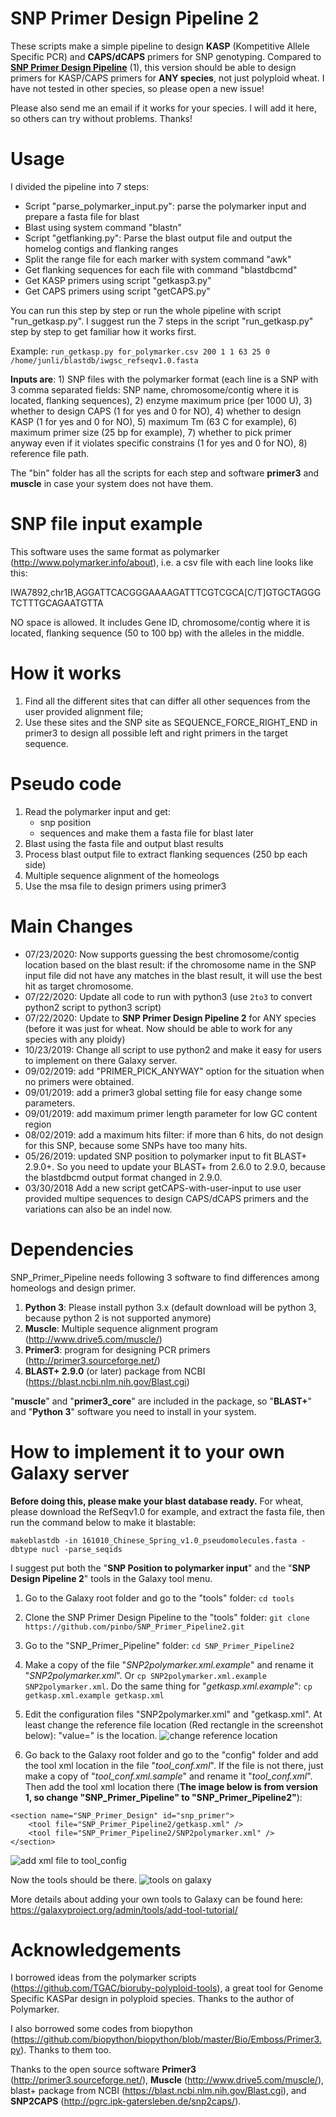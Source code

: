 # SNP Primer Design Pipeline 2
These scripts make a simple pipeline to design **KASP** (Kompetitive Allele Specific PCR) and **CAPS/dCAPS** primers for SNP genotyping. Compared to **[SNP Primer Design Pipeline](https://github.com/pinbo/SNP_Primer_Pipeline)** (1), this version should be able to design primers for KASP/CAPS primers for **ANY species**, not just polyploid wheat. I have not tested in other species, so please open a new issue!

Please also send me an email if it works for your species. I will add it here, so others can try without problems. Thanks!


# Usage

I divided the pipeline into 7 steps:
- Script "parse_polymarker_input.py": parse the polymarker input and prepare a fasta file for blast
- Blast using system command "blastn"
- Script "getflanking.py": Parse the blast output file and output the homelog contigs and flanking ranges
- Split the range file for each marker with system command "awk"
- Get flanking sequences for each file with command "blastdbcmd"
- Get KASP primers using script "getkasp3.py"
- Get CAPS primers using script "getCAPS.py"


You can run this step by step or run the whole pipeline with script "run_getkasp.py". I suggest run the 7 steps in the script "run_getkasp.py" step by step to get familiar how it works first.

Example: `run_getkasp.py for_polymarker.csv 200 1 1 63 25 0 /home/junli/blastdb/iwgsc_refseqv1.0.fasta`

**Inputs are**: 1) SNP files with the polymarker format (each line is a SNP with 3 comma separated fields: SNP name, chromosome/contig where it is located, flanking sequences), 2) enzyme maximum price (per 1000 U), 3) whether to design CAPS (1 for yes and 0 for NO), 4) whether to design KASP (1 for yes and 0 for NO),  5) maximum Tm (63 C for example), 6) maximum primer size (25 bp for example), 7) whether to pick primer anyway even if it violates specific constrains (1 for yes and 0 for NO), 8) reference file path.

The "bin" folder has all the scripts for each step and software **primer3** and **muscle** in case your system does not have them.

# SNP file input example

This software uses the same format as polymarker (http://www.polymarker.info/about), i.e. a csv file with each line looks like this:

IWA7892,chr1B,AGGATTCACGGGAAAAGATTTCGTCGCA[C/T]GTGCTAGGGTCTTTGCAGAATGTTA

NO space is allowed. It includes Gene ID, chromosome/contig where it is located, flanking sequence (50 to 100 bp) with the alleles in the middle.

# How it works
1. Find all the different sites that can differ all other sequences from the user provided alignment file;
2. Use these sites and the SNP site as SEQUENCE_FORCE_RIGHT_END in primer3 to design all possible left and right primers in the target sequence.

# Pseudo code
1. Read the polymarker input and get:
	- snp position
	- sequences and make them a fasta file for blast later
2. Blast using the fasta file and output blast results
3. Process blast output file to extract flanking sequences (250 bp each side)
4. Multiple sequence alignment of the homeologs
5. Use the msa file to design primers using primer3

# Main Changes
- 07/23/2020: Now supports guessing the best chromosome/contig location based on the blast result: if the chromosome name in the SNP input file did not have any matches in the blast result, it will use the best hit as target chromosome.
- 07/22/2020: Update all code to run with python3 (use `2to3` to convert python2 script to python3 script)
- 07/22/2020: Update to **SNP Primer Design Pipeline 2** for ANY species (before it was just for wheat. Now should be able to work for any species with any ploidy)
- 10/23/2019: Change all script to use python2 and make it easy for users to implement on there Galaxy server.
- 09/02/2019: add "PRIMER\_PICK\_ANYWAY" option for the situation when no primers were obtained.
- 09/01/2019: add a primer3 global setting file for easy change some parameters.
- 09/01/2019: add maximum primer length parameter for low GC content region
- 08/02/2019: add a maximum hits filter: if more than 6 hits, do not design for this SNP, because some SNPs have too many hits.
- 05/26/2019: updated SNP position to polymarker input to fit BLAST+ 2.9.0+. So you need to update your BLAST+ from 2.6.0 to 2.9.0, because the blastdbcmd output format changed in 2.9.0.
- 03/30/2018 Add a new script getCAPS-with-user-input to use user provided multipe sequences to design CAPS/dCAPS primers and the variations can also be an indel now.

# Dependencies

SNP_Primer_Pipeline needs following 3 software to find differences among homeologs and design primer.
1. **Python 3**: Please install python 3.x (default download will be python 3, because python 2 is not supported anymore)
2. **Muscle**: Multiple sequence alignment program (http://www.drive5.com/muscle/)
3. **Primer3**: program for designing PCR primers (http://primer3.sourceforge.net/)
4. **BLAST+ 2.9.0** (or later) package from NCBI (https://blast.ncbi.nlm.nih.gov/Blast.cgi)

"**muscle**" and "**primer3_core**" are included in the package, so "**BLAST+**" and "**Python 3**" software you need to install in your system.

# How to implement it to your own Galaxy server

**Before doing this, please make your blast database ready.** For wheat, please download the RefSeqv1.0 for example, and extract the fasta file, then run the command below to make it blastable:

`makeblastdb -in 161010_Chinese_Spring_v1.0_pseudomolecules.fasta -dbtype nucl -parse_seqids`

I suggest put both the "**SNP Position to polymarker input**" and the "**SNP Design Pipeline 2**" tools in the Galaxy tool menu.

1. Go to the Galaxy root folder and go to the "tools" folder: `cd tools`

1. Clone the SNP Primer Design Pipeline to the "tools" folder: `git clone https://github.com/pinbo/SNP_Primer_Pipeline2.git`

1. Go to the "SNP\_Primer\_Pipeline" folder: `cd SNP_Primer_Pipeline2`

1. Make a copy of the file "*SNP2polymarker.xml.example*" and rename it "*SNP2polymarker.xml*". Or `cp SNP2polymarker.xml.example SNP2polymarker.xml`. Do the same thing for "*getkasp.xml.example*": `cp getkasp.xml.example getkasp.xml`

1. Edit the configuration files "SNP2polymarker.xml" and "getkasp.xml". At least change the reference file location (Red rectangle in the screenshot below): "value=" is the location.
![change reference location](./files/change-references.png)

1. Go back to the Galaxy root folder and go to the "config" folder and add the tool xml location in the file "*tool\_conf.xml*". If the file is not there, just make a copy of "*tool\_conf.xml.sample*" and rename it "*tool\_conf.xml*". Then add the tool xml location there (**The image below is from version 1, so change "SNP_Primer_Pipeline" to "SNP_Primer_Pipeline2"**):
```{xml}
<section name="SNP_Primer_Design" id="snp_primer">
    <tool file="SNP_Primer_Pipeline2/getkasp.xml" />
    <tool file="SNP_Primer_Pipeline2/SNP2polymarker.xml" />
</section>
```
![add xml file to tool_config](./files/add-xml.png)

Now the tools should be there. 
![tools on galaxy](./files/tools-on-galaxy.png)

More details about adding your own tools to Galaxy can be found here: https://galaxyproject.org/admin/tools/add-tool-tutorial/

# Acknowledgements
I borrowed ideas from the polymarker scripts (https://github.com/TGAC/bioruby-polyploid-tools), a great tool for Genome Specific KASPar design in polyploid species. Thanks to the author of Polymarker.

I also borrowed some codes from biopython (https://github.com/biopython/biopython/blob/master/Bio/Emboss/Primer3.py). Thanks to them too.

Thanks to the open source software **Primer3** (http://primer3.sourceforge.net/), **Muscle** (http://www.drive5.com/muscle/),  blast+ package from NCBI (https://blast.ncbi.nlm.nih.gov/Blast.cgi), and **SNP2CAPS** (http://pgrc.ipk-gatersleben.de/snp2caps/).
